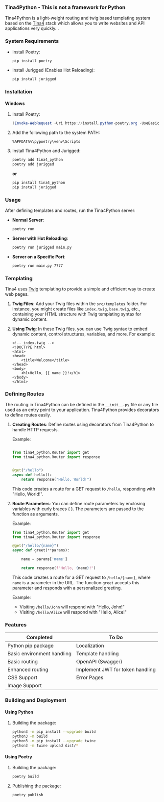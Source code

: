 ### Tina4Python - This is not a framework for Python

Tina4Python is a light-weight routing and twig based templating system based on the [Tina4](https://github.com/tina4stack/tina4-php) stack which allows you to write websites and API applications very quickly.
.
### System Requirements

- Install Poetry:
  ```bash
  pip install poetry
  ```

- Install Jurigged (Enables Hot Reloading):
  ```bash
  pip install jurigged
  ```

### Installation

#### Windows

1. Install Poetry:
    ```powershell
    (Invoke-WebRequest -Uri https://install.python-poetry.org -UseBasicParsing).Content | py -
    ```

2. Add the following path to the system PATH:
   ```
   %APPDATA%\pypoetry\venv\Scripts
   ```

3. Install Tina4Python and Jurigged:
   ```bash
   poetry add tina4_python
   poetry add jurigged
   ```

   **or**

   ```bash
   pip install tina4_python
   pip install jurigged
   ```

### Usage

After defining templates and routes, run the Tina4Python server:

- **Normal Server**:
  ```bash
  poetry run
  ```

- **Server with Hot Reloading**:
  ```bash
  poetry run jurigged main.py
  ```

- **Server on a Specific Port**:
  ```bash
  poetry run main.py 7777
  ```

### Templating


Tina4 uses [Twig](https://twig.symfony.com/) templating to provide a simple and efficient way to create web pages.

1. **Twig Files**: Add your Twig files within the `src/templates` folder. For instance, you might create files like `index.twig`, `base.twig`, etc., containing your HTML structure with Twig templating syntax for dynamic content.

2. **Using Twig**: In these Twig files, you can use Twig syntax to embed dynamic content, control structures, variables, and more. For example:

   ```twig
   <!-- index.twig -->
   <!DOCTYPE html>
   <html>
   <head>
       <title>Welcome</title>
   </head>
   <body>
       <h1>Hello, {{ name }}!</h1>
   </body>
   </html>
   ```

### Defining Routes


The routing in Tina4Python can be defined in the `__init__.py` file or any file used as an entry point to your application. Tina4Python provides decorators to define routes easily.

1. **Creating Routes**: Define routes using decorators from Tina4Python to handle HTTP requests.

    Example:
    ```python

   from tina4_python.Router import get
   from tina4_python.Router import response


    @get("/hello")
    async def hello():
        return response("Hello, World!")
    ```

    This code creates a route for a GET request to `/hello`, responding with "Hello, World!".



2. **Route Parameters**: You can define route parameters by enclosing variables with curly braces {   }. The parameters are passed to the function as arguments.

    Example:
    ```python
    from tina4_python.Router import get
    from tina4_python.Router import response

    @get("/hello/{name}")
    async def greet(**params):
   
        name = params['name']
   
        return response(f"Hello, {name}!")
    ```

    This code creates a route for a GET request to `/hello/{name}`, where `name` is a parameter in the URL. The function `greet` accepts this parameter and responds with a personalized greeting.

    Example:
    - Visiting `/hello/John` will respond with "Hello, John!"
    - Visiting `/hello/Alice` will respond with "Hello, Alice!"
   

### Features
| Completed                  | To Do                            |
|----------------------------|----------------------------------|
| Python pip package         | Localization                     |
| Basic environment handling | Template handling                |
| Basic routing              | OpenAPI (Swagger)                |
| Enhanced routing           | Implement JWT for token handling |
| CSS Support                | Error Pages                      |
| Image Support              |                                  |


### Building and Deployment

#### Using Python

1. Building the package:
    ```bash
    python3 -m pip install --upgrade build
    python3 -m build
    python3 -m pip install --upgrade twine
    python3 -m twine upload dist/*
    ```

#### Using Poetry

1. Building the package:
    ```bash
    poetry build
    ```

2. Publishing the package:
    ```bash
    poetry publish
    ```
